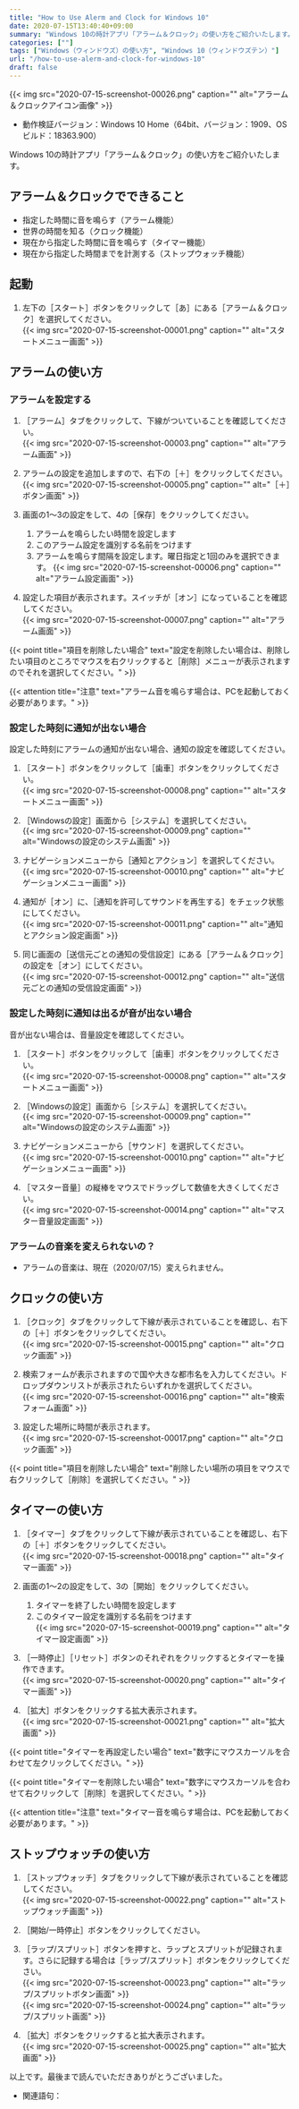```yaml
---
title: "How to Use Alerm and Clock for Windows 10"
date: 2020-07-15T13:40:40+09:00
summary: "Windows 10の時計アプリ「アラーム＆クロック」の使い方をご紹介いたします。"
categories: [""]
tags: ["Windows（ウィンドウズ）の使い方", "Windows 10（ウィンドウズテン）"]
url: "/how-to-use-alerm-and-clock-for-windows-10"
draft: false
---
```


{{< img src="2020-07-15-screenshot-00026.png" caption="" alt="アラーム＆クロックアイコン画像" >}}

- 動作検証バージョン：Windows 10 Home（64bit、バージョン：1909、OSビルド：18363.900）

Windows 10の時計アプリ「アラーム＆クロック」の使い方をご紹介いたします。

## アラーム＆クロックでできること

- 指定した時間に音を鳴らす（アラーム機能）
- 世界の時間を知る（クロック機能）
- 現在から指定した時間に音を鳴らす（タイマー機能）
- 現在から指定した時間までを計測する（ストップウォッチ機能）

## 起動

1. 左下の［スタート］ボタンをクリックして［あ］にある［アラーム＆クロック］を選択してください。  
{{< img src="2020-07-15-screenshot-00001.png" caption="" alt="スタートメニュー画面" >}}

## アラームの使い方

### アラームを設定する

1. ［アラーム］タブをクリックして、下線がついていることを確認してください。  
{{< img src="2020-07-15-screenshot-00003.png" caption="" alt="アラーム画面" >}}

2. アラームの設定を追加しますので、右下の［＋］をクリックしてください。  
{{< img src="2020-07-15-screenshot-00005.png" caption="" alt="［＋］ボタン画面" >}}

3. 画面の1～3の設定をして、4の［保存］をクリックしてください。
    1. アラームを鳴らしたい時間を設定します
    2. このアラーム設定を識別する名前をつけます
    3. アラームを鳴らす間隔を設定します。曜日指定と1回のみを選択できます。
    {{< img src="2020-07-15-screenshot-00006.png" caption="" alt="アラーム設定画面" >}}

4. 設定した項目が表示されます。スイッチが［オン］になっていることを確認してください。  
{{< img src="2020-07-15-screenshot-00007.png" caption="" alt="アラーム画面" >}}

{{< point title="項目を削除したい場合" text="設定を削除したい場合は、削除したい項目のところでマウスを右クリックすると［削除］メニューが表示されますのでそれを選択してください。" >}}

{{< attention title="注意" text="アラーム音を鳴らす場合は、PCを起動しておく必要があります。" >}}

### 設定した時刻に通知が出ない場合

設定した時刻にアラームの通知が出ない場合、通知の設定を確認してください。

1. ［スタート］ボタンをクリックして［歯車］ボタンをクリックしてください。  
{{< img src="2020-07-15-screenshot-00008.png" caption="" alt="スタートメニュー画面" >}}

2. ［Windowsの設定］画面から［システム］を選択してください。  
{{< img src="2020-07-15-screenshot-00009.png" caption="" alt="Windowsの設定のシステム画面" >}}

3. ナビゲーションメニューから［通知とアクション］を選択してください。  
{{< img src="2020-07-15-screenshot-00010.png" caption="" alt="ナビゲーションメニュー画面" >}}

4. 通知が［オン］に、［通知を許可してサウンドを再生する］をチェック状態にしてください。  
{{< img src="2020-07-15-screenshot-00011.png" caption="" alt="通知とアクション設定画面" >}}

5. 同じ画面の［送信元ごとの通知の受信設定］にある［アラーム＆クロック］の設定を［オン］にしてください。  
{{< img src="2020-07-15-screenshot-00012.png" caption="" alt="送信元ごとの通知の受信設定画面" >}}

### 設定した時刻に通知は出るが音が出ない場合

音が出ない場合は、音量設定を確認してください。

1. ［スタート］ボタンをクリックして［歯車］ボタンをクリックしてください。  
{{< img src="2020-07-15-screenshot-00008.png" caption="" alt="スタートメニュー画面" >}}

2. ［Windowsの設定］画面から［システム］を選択してください。  
{{< img src="2020-07-15-screenshot-00009.png" caption="" alt="Windowsの設定のシステム画面" >}}

3. ナビゲーションメニューから［サウンド］を選択してください。  
{{< img src="2020-07-15-screenshot-00010.png" caption="" alt="ナビゲーションメニュー画面" >}}

4. ［マスター音量］の縦棒をマウスでドラッグして数値を大きくしてください。  
{{< img src="2020-07-15-screenshot-00014.png" caption="" alt="マスター音量設定画面" >}}

### アラームの音楽を変えられないの？

- アラームの音楽は、現在（2020/07/15）変えられません。

## クロックの使い方

1. ［クロック］タブをクリックして下線が表示されていることを確認し、右下の［＋］ボタンをクリックしてください。  
{{< img src="2020-07-15-screenshot-00015.png" caption="" alt="クロック画面" >}}

2. 検索フォームが表示されますので国や大きな都市名を入力してください。ドロップダウンリストが表示されたらいずれかを選択してください。  
{{< img src="2020-07-15-screenshot-00016.png" caption="" alt="検索フォーム画面" >}}

3. 設定した場所に時間が表示されます。  
{{< img src="2020-07-15-screenshot-00017.png" caption="" alt="クロック画面" >}}

{{< point title="項目を削除したい場合" text="削除したい場所の項目をマウスで右クリックして［削除］を選択してください。" >}}

## タイマーの使い方

1. ［タイマー］タブをクリックして下線が表示されていることを確認し、右下の［＋］ボタンをクリックしてください。  
{{< img src="2020-07-15-screenshot-00018.png" caption="" alt="タイマー画面" >}}

2. 画面の1～2の設定をして、3の［開始］をクリックしてください。
    1. タイマーを終了したい時間を設定します
    2. このタイマー設定を識別する名前をつけます  
    {{< img src="2020-07-15-screenshot-00019.png" caption="" alt="タイマー設定画面" >}}

3. ［一時停止］［リセット］ボタンのそれぞれをクリックするとタイマーを操作できます。  
{{< img src="2020-07-15-screenshot-00020.png" caption="" alt="タイマー画面" >}}

4. ［拡大］ボタンをクリックする拡大表示されます。  
{{< img src="2020-07-15-screenshot-00021.png" caption="" alt="拡大画面" >}}

{{< point title="タイマーを再設定したい場合" text="数字にマウスカーソルを合わせて左クリックしてください。" >}}

{{< point title="タイマーを削除したい場合" text="数字にマウスカーソルを合わせて右クリックして［削除］を選択してください。" >}}

{{< attention title="注意" text="タイマー音を鳴らす場合は、PCを起動しておく必要があります。" >}}

## ストップウォッチの使い方

1. ［ストップウォッチ］タブをクリックして下線が表示されていることを確認してください。  
{{< img src="2020-07-15-screenshot-00022.png" caption="" alt="ストップウォッチ画面" >}}

2. ［開始/一時停止］ボタンをクリックしてください。

3. ［ラップ/スプリット］ボタンを押すと、ラップとスプリットが記録されます。さらに記録する場合は［ラップ/スプリット］ボタンをクリックしてください。  
{{< img src="2020-07-15-screenshot-00023.png" caption="" alt="ラップ/スプリットボタン画面" >}}  
{{< img src="2020-07-15-screenshot-00024.png" caption="" alt="ラップ/スプリット画面" >}}

4. ［拡大］ボタンをクリックすると拡大表示されます。  
{{< img src="2020-07-15-screenshot-00025.png" caption="" alt="拡大画面" >}}

以上です。最後まで読んでいただきありがとうございました。

- 関連語句：
